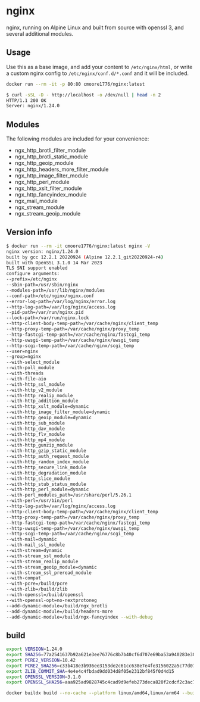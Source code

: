 # nginx

nginx, running on Alpine Linux and built from source with openssl 3, and several additional modules.

## Usage

Use this as a base image, and add your content to `/etc/nginx/html`, or write a custom nginx config to `/etc/nginx/conf.d/*.conf` and it will be included.

```bash
docker run --rm -it -p 80:80 cmoore1776/nginx:latest
```

```bash
$ curl -sSL -D - http://localhost -o /dev/null | head -n 2
HTTP/1.1 200 OK
Server: nginx/1.24.0
```

## Modules

The following modules are included for your convenience:

- ngx_http_brotli_filter_module
- ngx_http_brotli_static_module
- ngx_http_geoip_module
- ngx_http_headers_more_filter_module
- ngx_http_image_filter_module
- ngx_http_perl_module
- ngx_http_xslt_filter_module
- ngx_http_fancyindex_module
- ngx_mail_module
- ngx_stream_module
- ngx_stream_geoip_module

## Version info

```bash
$ docker run --rm -it cmoore1776/nginx:latest nginx -V
nginx version: nginx/1.24.0
built by gcc 12.2.1 20220924 (Alpine 12.2.1_git20220924-r4) 
built with OpenSSL 3.1.0 14 Mar 2023
TLS SNI support enabled
configure arguments:
--prefix=/etc/nginx
--sbin-path=/usr/sbin/nginx
--modules-path=/usr/lib/nginx/modules
--conf-path=/etc/nginx/nginx.conf
--error-log-path=/var/log/nginx/error.log
--http-log-path=/var/log/nginx/access.log
--pid-path=/var/run/nginx.pid
--lock-path=/var/run/nginx.lock
--http-client-body-temp-path=/var/cache/nginx/client_temp
--http-proxy-temp-path=/var/cache/nginx/proxy_temp
--http-fastcgi-temp-path=/var/cache/nginx/fastcgi_temp
--http-uwsgi-temp-path=/var/cache/nginx/uwsgi_temp
--http-scgi-temp-path=/var/cache/nginx/scgi_temp
--user=nginx
--group=nginx
--with-select_module
--with-poll_module
--with-threads
--with-file-aio
--with-http_ssl_module
--with-http_v2_module
--with-http_realip_module
--with-http_addition_module
--with-http_xslt_module=dynamic
--with-http_image_filter_module=dynamic
--with-http_geoip_module=dynamic
--with-http_sub_module
--with-http_dav_module
--with-http_flv_module
--with-http_mp4_module
--with-http_gunzip_module
--with-http_gzip_static_module
--with-http_auth_request_module
--with-http_random_index_module
--with-http_secure_link_module
--with-http_degradation_module
--with-http_slice_module
--with-http_stub_status_module
--with-http_perl_module=dynamic
--with-perl_modules_path=/usr/share/perl/5.26.1
--with-perl=/usr/bin/perl
--http-log-path=/var/log/nginx/access.log
--http-client-body-temp-path=/var/cache/nginx/client_temp
--http-proxy-temp-path=/var/cache/nginx/proxy_temp
--http-fastcgi-temp-path=/var/cache/nginx/fastcgi_temp
--http-uwsgi-temp-path=/var/cache/nginx/uwsgi_temp
--http-scgi-temp-path=/var/cache/nginx/scgi_temp
--with-mail=dynamic
--with-mail_ssl_module
--with-stream=dynamic
--with-stream_ssl_module
--with-stream_realip_module
--with-stream_geoip_module=dynamic
--with-stream_ssl_preread_module
--with-compat
--with-pcre=/build/pcre
--with-zlib=/build/zlib
--with-openssl=/build/openssl
--with-openssl-opt=no-nextprotoneg
--add-dynamic-module=/build/ngx_brotli
--add-dynamic-module=/build/headers-more
--add-dynamic-module=/build/ngx-fancyindex --with-debug
```

## build

```bash
export VERSION=1.24.0
export SHA256=77a2541637b92a621e3ee76776c8b7b40cf6d707e69ba53a940283e30ff2f55d
export PCRE2_VERSION=10.42
export PCRE2_SHA256=c33b418e3b936ee3153de2c61cc638e7e4fe3156022a5c77d0711bcbb9d64f1f
export ZLIB_COMMIT_SHA=4e4e4c4fbdad9dd034d8f05e2312bf845f0d4d15
export OPENSSL_VERSION=3.1.0
export OPENSSL_SHA256=aaa925ad9828745c4cad9d9efeb273deca820f2cdcf2c3ac7d7c1212b7c497b4

docker buildx build --no-cache --platform linux/amd64,linux/arm64 --build-arg VERSION --build-arg SHA256 --build-arg PCRE2_VERSION --build-arg PCRE2_SHA256 --build-arg ZLIB_COMMIT_SHA --build-arg OPENSSL_VERSION --build-arg OPENSSL_SHA256 --build-arg MORE_HEADERS_COMMIT_SHA -t cmoore1776/nginx:latest -t cmoore1776/nginx:${VERSION} -t cmoore1776/nginx:${VERSION}-openssl-${OPENSSL_VERSION} --pull --push .
```
